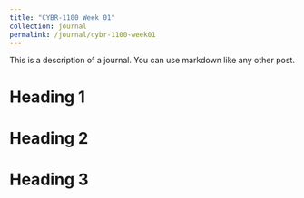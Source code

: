 ```yaml
---
title: "CYBR-1100 Week 01"
collection: journal
permalink: /journal/cybr-1100-week01
---
```


This is a description of a journal. You can use markdown like any other post.

Heading 1
======

Heading 2
======

Heading 3
======
